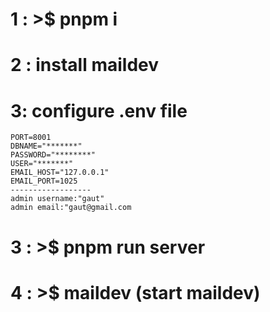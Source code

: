 # 1 : >$ pnpm i

# 2 : install maildev

# 3: configure .env file
    PORT=8001
    DBNAME="*******"
    PASSWORD="********"
    USER="*******"
    EMAIL_HOST="127.0.0.1"
    EMAIL_PORT=1025
    ------------------
    admin username:"gaut"
    admin email:"gaut@gmail.com

# 3 : >$ pnpm run server

# 4 : >$ maildev (start maildev)

